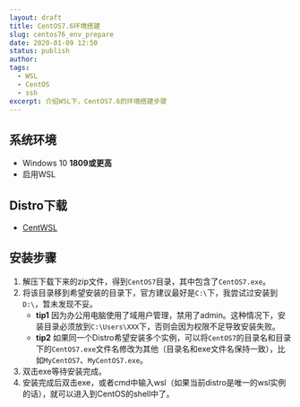 ```yaml
---
layout: draft
title: CentOS7.6环境搭建
slug: centos76_env_prepare
date: 2020-01-09 12:50
status: publish
author: 
tags:
  - WSL
  - CentOS
  - ssh
excerpt: 介绍WSL下，CentOS7.6的环境搭建步骤
---
```


## 系统环境

* Windows 10 **1809或更高**
* 启用WSL

## Distro下载

* [CentWSL](https://github.com/yuk7/CentWSL)

## 安装步骤

1. 解压下载下来的zip文件，得到`CentOS7`目录，其中包含了`CentOS7.exe`。
2. 将该目录移到希望安装的目录下，官方建议最好是`C:\`下，我尝试过安装到`D:\`，暂未发现不妥。
    * **tip1** 因为办公用电脑使用了域用户管理，禁用了admin。这种情况下，安装目录必须放到`C:\Users\XXX`下，否则会因为权限不足导致安装失败。
    * **tip2** 如果同一个Distro希望安装多个实例，可以将`CentOS7`的目录名和目录下的`CentOS7.exe`文件名修改为其他（目录名和exe文件名保持一致），比如`MyCentOS7`、`MyCentOS7.exe`。
3. 双击exe等待安装完成。
4. 安装完成后双击exe，或者cmd中输入wsl（如果当前distro是唯一的wsl实例的话），就可以进入到CentOS的shell中了。
